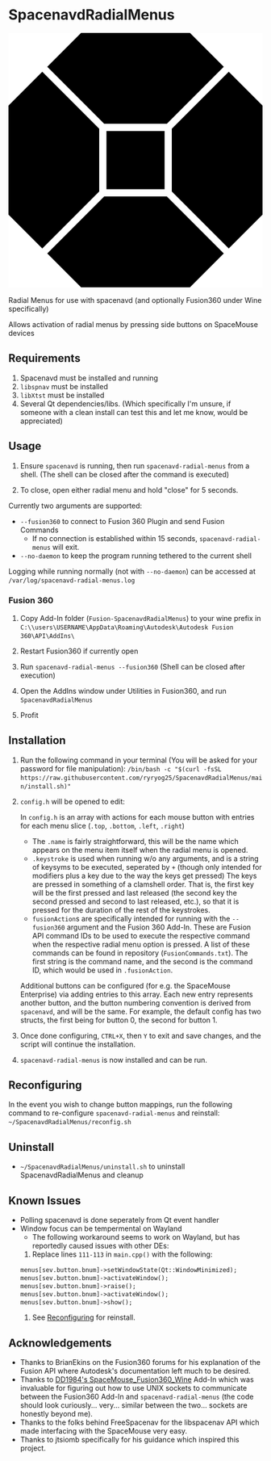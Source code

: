 # SpacenavdRadialMenus

![image](/spacenavd-radial-menus/resources/spacenavd.svg)

Radial Menus for use with spacenavd (and optionally Fusion360 under Wine specifically)

Allows activation of radial menus by pressing side buttons on SpaceMouse devices

## Requirements

1. Spacenavd must be installed and running
1. `libspnav` must be installed
1. `libXtst` must be installed
1. Several Qt dependencies/libs. (Which specifically I'm unsure, if someone with a clean install can test this and let me know, would be appreciated)

## Usage

1. Ensure `spacenavd` is running, then run `spacenavd-radial-menus` from a shell. (The shell can be closed after the command is executed)

1. To close, open either radial menu and hold "close" for 5 seconds.

Currently two arguments are supported:
- `--fusion360` to connect to Fusion 360 Plugin and send Fusion Commands
	- If no connection is established within 15 seconds, `spacenavd-radial-menus` will exit.
- `--no-daemon` to keep the program running tethered to the current shell

Logging while running normally (not with `--no-daemon`) can be accessed at `/var/log/spacenavd-radial-menus.log`

### Fusion 360

1. Copy Add-In folder (`Fusion-SpacenavdRadialMenus`) to your wine prefix in `C:\\users\USERNAME\AppData\Roaming\Autodesk\Autodesk Fusion 360\API\AddIns\`

1. Restart Fusion360 if currently open

1. Run `spacenavd-radial-menus --fusion360` (Shell can be closed after execution)

1. Open the AddIns window under Utilities in Fusion360, and run `SpacenavdRadialMenus`

1. Profit

## Installation

1. Run the following command in your terminal (You will be asked for your password for file manipulation):
`/bin/bash -c "$(curl -fsSL https://raw.githubusercontent.com/ryryog25/SpacenavdRadialMenus/main/install.sh)"`

1. `config.h` will be opened to edit:
	
	In `config.h` is an array with actions for each mouse button with entries for each menu slice (`.top`, `.bottom`, `.left`, `.right`)

	- The `.name` is fairly straightforward, this will be the name which appears on the menu item itself when the radial menu is opened.
	- `.keystroke` is used when running w/o any arguments, and is a string of keysyms to be executed, seperated by `+` (though only intended for modifiers plus a key due to the way the keys get pressed) The keys are pressed in something of a clamshell order. That is, the first key will be the first pressed and last released (the second key the second pressed and second to last released, etc.), so that it is pressed for the duration of the rest of the keystrokes.
	- `fusionAction`s are specifically intended for running with the `--fusion360` argument and the Fusion 360 Add-In. These are Fusion API command IDs to be used to execute the respective command when the respective radial menu option is pressed. A list of these commands can be found in repository (`FusionCommands.txt`). The first string is the command name, and the second is the command ID, which would be used in `.fusionAction`.

	Additional buttons can be configured (for e.g. the SpaceMouse Enterprise) via adding entries to this array. Each new entry represents another button, and the button numbering convention is derived from `spacenavd`, and will be the same. For example, the default config has two structs, the first being for button 0, the second for button 1.

1. Once done configuring, `CTRL+X`, then `Y` to exit and save changes, and the script will continue the installation.

1. `spacenavd-radial-menus` is now installed and can be run.

## Reconfiguring

In the event you wish to change button mappings, run the following command to re-configure `spacenavd-radial-menus` and reinstall:
`~/SpacenavdRadialMenus/reconfig.sh`

## Uninstall

- `~/SpacenavdRadialMenus/uninstall.sh` to uninstall SpacenavdRadialMenus and cleanup

## Known Issues

- Polling spacenavd is done seperately from Qt event handler
- Window focus can be tempermental on Wayland
	- The following workaround seems to work on Wayland, but has reportedly caused issues with other DEs:
 	1. Replace lines `111-113` in `main.cpp()` with the following:
 	```
	menus[sev.button.bnum]->setWindowState(Qt::WindowMinimized);
	menus[sev.button.bnum]->activateWindow();
	menus[sev.button.bnum]->raise();
	menus[sev.button.bnum]->activateWindow();
	menus[sev.button.bnum]->show();
	```
  	1. See [Reconfiguring](#Reconfiguring) for reinstall.

## Acknowledgements

- Thanks to BrianEkins on the Fusion360 forums for his explanation of the Fusion API where Autodesk's documentation left much to be desired.
- Thanks to [DD1984's SpaceMouse_Fusion360_Wine](https://github.com/DD1984/SpaceMouse_Fusion360_Wine/tree/master/AddIns) Add-In which was invaluable for figuring out how to use UNIX sockets to communicate between the Fusion360 Add-In and `spacenavd-radial-menus` (the code should look curiously... very... similar between the two... sockets are honestly beyond me).
- Thanks to the folks behind FreeSpacenav for the libspacenav API which made interfacing with the SpaceMouse very easy.
- Thanks to jtsiomb specifically for his guidance which inspired this project. 
